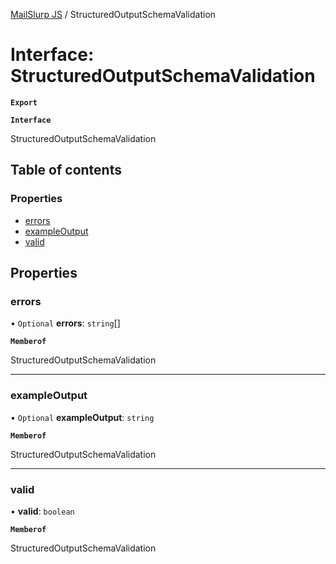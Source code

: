 [MailSlurp JS](../README.md) / StructuredOutputSchemaValidation

# Interface: StructuredOutputSchemaValidation

**`Export`**

**`Interface`**

StructuredOutputSchemaValidation

## Table of contents

### Properties

- [errors](StructuredOutputSchemaValidation.md#errors)
- [exampleOutput](StructuredOutputSchemaValidation.md#exampleoutput)
- [valid](StructuredOutputSchemaValidation.md#valid)

## Properties

### errors

• `Optional` **errors**: `string`[]

**`Memberof`**

StructuredOutputSchemaValidation

___

### exampleOutput

• `Optional` **exampleOutput**: `string`

**`Memberof`**

StructuredOutputSchemaValidation

___

### valid

• **valid**: `boolean`

**`Memberof`**

StructuredOutputSchemaValidation
